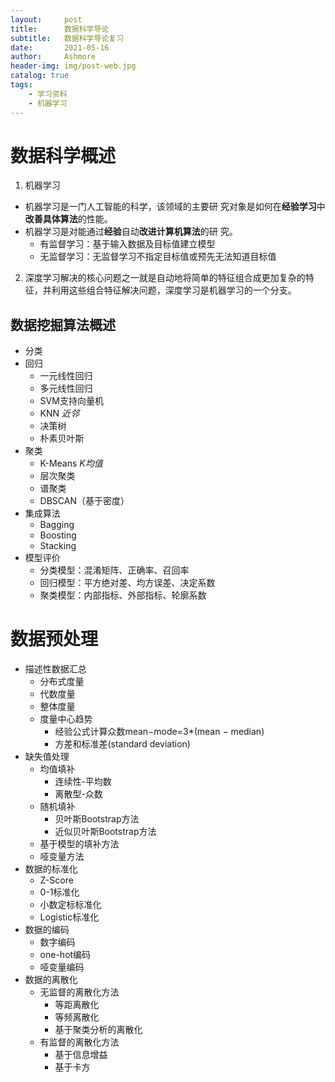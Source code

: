 ```yaml
---
layout:     post
title:      数据科学导论
subtitle:   数据科学导论复习
date:       2021-05-16
author:     Ashmore
header-img: img/post-web.jpg
catalog: true
tags:
    - 学习资料
    - 机器学习
---
```

# 数据科学概述

1. 机器学习

- 机器学习是一门人工智能的科学，该领域的主要研
  究对象是如何在**经验学习**中**改善具体算法**的性能。
- 机器学习是对能通过**经验**自动**改进计算机算法**的研
  究。
  - 有监督学习：基于输入数据及目标值建立模型
  - 无监督学习：无监督学习不指定目标值或预先无法知道目标值

2. 深度学习解决的核心问题之一就是自动地将简单的特征组合成更加复杂的特征，并利用这些组合特征解决问题，深度学习是机器学习的一个分支。

## 数据挖掘算法概述

- 分类
- 回归
  - 一元线性回归
  - 多元线性回归
  - SVM支持向量机
  - KNN *近邻*
  - 决策树
  - 朴素贝叶斯
- 聚类
  - K-Means *K均值*
  - 层次聚类
  - 谱聚类
  - DBSCAN（基于密度）
- 集成算法
  - Bagging
  - Boosting
  - Stacking
- 模型评价
  - 分类模型：混淆矩阵、正确率、召回率
  - 回归模型：平方绝对差、均方误差、决定系数
  - 聚类模型：内部指标、外部指标、轮廓系数

# 数据预处理

- 描述性数据汇总
  - 分布式度量
  - 代数度量
  - 整体度量
  - 度量中心趋势
    - 经验公式计算众数mean−mode=3*(mean − median)
    - 方差和标准差(standard deviation)
- 缺失值处理
  - 均值填补
    - 连续性-平均数
    - 离散型-众数
  - 随机填补
    - 贝叶斯Bootstrap方法
    - 近似贝叶斯Bootstrap方法
  - 基于模型的填补方法
  - 哑变量方法
- 数据的标准化
  - Z-Score
  - 0-1标准化
  - 小数定标标准化
  - Logistic标准化
- 数据的编码
  - 数字编码
  - one-hot编码
  - 哑变量编码
- 数据的离散化
  - 无监督的离散化方法
    - 等距离散化
    - 等频离散化
    - 基于聚类分析的离散化
  - 有监督的离散化方法
    - 基于信息增益
    - 基于卡方
